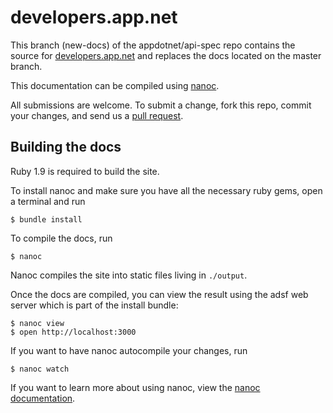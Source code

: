 # developers.app.net

This branch (new-docs) of the appdotnet/api-spec repo contains the source for [developers.app.net](http://developers.app.net/) and replaces the docs located on the master branch.

This documentation can be compiled using [nanoc](http://nanoc.stoneship.org/). 

All submissions are welcome. To submit a change, fork this repo, commit your changes, and send us a [pull request](http://help.github.com/send-pull-requests/).

## Building the docs

Ruby 1.9 is required to build the site.

To install nanoc and make sure you have all the necessary ruby gems, open a terminal and run

    $ bundle install

To compile the docs, run

    $ nanoc

Nanoc compiles the site into static files living in `./output`.

Once the docs are compiled, you can view the result using the adsf web server which is part of the install bundle:

    $ nanoc view
    $ open http://localhost:3000

If you want to have nanoc autocompile your changes, run

    $ nanoc watch

If you want to learn more about using nanoc, view the [nanoc documentation](http://nanoc.stoneship.org/docs/1-introduction/).
